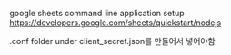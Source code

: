 google sheets command line application setup
https://developers.google.com/sheets/quickstart/nodejs

.conf folder under 
client_secret.json를 만들어서 넣어야함
